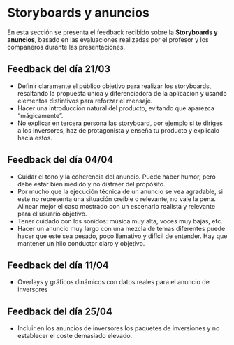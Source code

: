 # Storyboards y anuncios

En esta sección se presenta el feedback recibido sobre la **Storyboards y anuncios**, basado en las evaluaciones realizadas por el profesor y los compañeros durante las presentaciones.

## Feedback del día 21/03
- Definir claramente el público objetivo para realizar los storyboards, resaltando la propuesta única y diferenciadora de la aplicación y usando elementos distintivos para reforzar el mensaje.
- Hacer una introducción natural del producto, evitando que aparezca “mágicamente”.
- No explicar en tercera persona las storyboard, por ejemplo si te diriges a los inversores, haz de protagonista y enseña tu producto y explicalo hacia estos.

## Feedback del día 04/04
- Cuidar el tono y la coherencia del anuncio. Puede haber humor, pero debe estar bien medido y no distraer del propósito.
- Por mucho que la ejecución técnica de un anuncio se vea agradable, si este no representa una situación creíble o relevante, no vale la pena. Alinear mejor el caso mostrado con un escenario realista y relevante para el usuario objetivo.
- Tener cuidado con los sonidos: música muy alta, voces muy bajas, etc.
- Hacer un anuncio muy largo con una mezcla de temas diferentes puede hacer que este sea pesado, poco llamativo y difícil de entender. Hay que mantener un hilo conductor claro y objetivo.

## Feedback del día 11/04
- Overlays y gráficos dinámicos con datos reales para el anuncio de inversores

## Feedback del día 25/04
- Incluir en los anuncios de inversores los paquetes de inversiones y no establecer el coste demasiado elevado.
